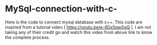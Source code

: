 # MySql-connection-with-c-
Here is the code to connect mysql database with c++.
This code are inspired from a tutorial video [ https://youtu.be/e-8Dx5qwSgQ ].
I am not taking any of their credit go and watch this video from above link to know the complete process. 
